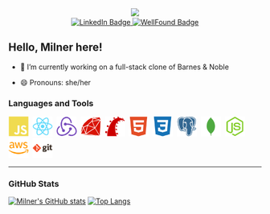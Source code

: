<!-- ### Hello, Milner here! -->
<!-- # -->
<!--
**milner-chen/milner-chen** is a ✨ _special_ ✨ repository because its `README.md` (this file) appears on your GitHub profile.

Here are some ideas to get you started:

- 🔭 I’m currently working on a clone
- 🌱 I’m currently learning ...
- 👯 I’m looking to collaborate on ...
- 🤔 I’m looking for help with ...
- 💬 Ask me about ...
- 📫 How to reach me: ...
- 😄 Pronouns: ...
- ⚡ Fun fact: ...
-->

<div id="header" align="center">
  <img src="https://media.giphy.com/media/2IudUHdI075HL02Pkk/giphy.gif" width="150" />
  
  <div id="badges">
    <a target="_blank" href="https://www.linkedin.com/in/milner-chen-841330216/">
      <img src="https://img.shields.io/badge/LinkedIn-blue?style=for-the-badge&logo=linkedin&logoColor=white" alt="LinkedIn Badge"/>
    </a>
    <a target="_blank" href="https://wellfound.com/u/milner-chen">
      <img src="https://img.shields.io/badge/wellfound-white?style=for-the-badge&logo=AngelList&logoColor=black" alt="WellFound Badge"/>
    </a>
  </div>
<!--   <img src="https://komarev.com/ghpvc/?username=milner-chen&style=flat-square&color=blue" alt=""/> -->
<!--   <h1>
  hey there
    <img src="https://media.giphy.com/media/hvRJCLFzcasrR4ia7z/giphy.gif" width="30px"/>
  </h1> -->
</div>

<div align="center">
<!--   <img src="https://media.giphy.com/media/2IudUHdI075HL02Pkk/giphy.gif" width="600" height="300"/> -->
</div>
<!-- --- -->

<!-- ### About Me -->
<h2>
Hello, Milner here!
 </h2>
<!-- I am a Software Developer who enjoys both the logical and narrative elements of web development. -->

- 🔭 I’m currently working on a full-stack clone of Barnes & Noble
<!-- - 🌱 I’m currently learning ... -->
<!-- - 👯 I’m looking to collaborate on ... -->
<!-- - 🤔 I’m looking for help with ... -->
<!-- - 💬 Ask me about  -->
<!-- - 📫 How to reach me: <a>LinkedIn</a> -->
- 😄 Pronouns: she/her
<!-- - ⚡ Fun fact:
--- -->

### Languages and Tools

<div>
  <img src="https://github.com/devicons/devicon/blob/master/icons/javascript/javascript-plain.svg" title="JavaScript" alt="JavaScript" width="40" height="40"/>&nbsp;
  <img src="https://github.com/devicons/devicon/blob/master/icons/react/react-original.svg" title="React" alt="React" width="40" height="40"/>&nbsp;
  <img src="https://github.com/devicons/devicon/blob/master/icons/redux/redux-original.svg" title="Redux" alt="Redux " width="40" height="40"/>&nbsp;
  <img src="https://github.com/devicons/devicon/blob/master/icons/ruby/ruby-plain.svg" title="Ruby" alt="Ruby" width="40" height="40"/>&nbsp;
  <img src="https://github.com/devicons/devicon/blob/master/icons/rails/rails-plain.svg" title="Rails" alt="Rails" width="40" height="40"/>&nbsp;
  <img src="https://github.com/devicons/devicon/blob/master/icons/html5/html5-plain.svg"  title="HTML5" alt="HTML5" width="40" height="40"/>&nbsp;
  <img src="https://github.com/devicons/devicon/blob/master/icons/css3/css3-plain.svg"  title="CSS3" alt="CSS" width="40" height="40"/>&nbsp;
  <img src="https://github.com/devicons/devicon/blob/master/icons/postgresql/postgresql-plain.svg"  title="Postgresql" alt="Postgresql" width="40" height="40"/>&nbsp;
  <img src="https://github.com/devicons/devicon/blob/master/icons/mongodb/mongodb-plain.svg"  title="mongoDB" alt="mongoDB" width="40" height="40"/>&nbsp;
  <img src="https://github.com/devicons/devicon/blob/master/icons/nodejs/nodejs-original.svg" title="NodeJS" alt="NodeJS" width="40" height="40"/>&nbsp;
  <img src="https://github.com/devicons/devicon/blob/master/icons/amazonwebservices/amazonwebservices-plain-wordmark.svg" title="AWS" alt="AWS" width="40" height="40"/>&nbsp;
  <img src="https://github.com/devicons/devicon/blob/master/icons/git/git-original-wordmark.svg" title="Git" **alt="Git" width="40" height="40"/>
</div>

---

### GitHub Stats
[![Milner's GitHub stats](https://github-readme-stats.vercel.app/api?username=milner-chen&theme=calm&show_icons=true)](https://github.com/milner-chen/github-readme-stats)
[![Top Langs](https://github-readme-stats.vercel.app/api/top-langs/?username=milner-chen&layout=compact&theme=calm)](https://github.com/anuraghazra/github-readme-stats)
